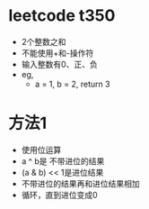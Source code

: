# leetcode t350
- 2个整数之和
- 不能使用+和-操作符
- 输入整数有0、正、负
- eg,
    - a = 1, b = 2, return 3
    
    
# 方法1    
- 使用位运算
- a ^ b是 不带进位的结果
- (a & b) << 1是进位结果
- 不带进位的结果再和进位结果相加
- 循环，直到进位变成0
